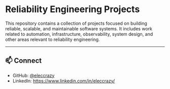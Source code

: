 # Reliability Engineering Projects

This repository contains a collection of projects focused on building reliable, scalable, and maintainable software systems. It includes work related to automation, infrastructure, observability, system design, and other areas relevant to reliability engineering.

---

## 📫 Connect

- GitHub: [@eleccrazy](https://github.com/eleccrazy)
- LinkedIn: https://www.linkedin.com/in/eleccrazy/
